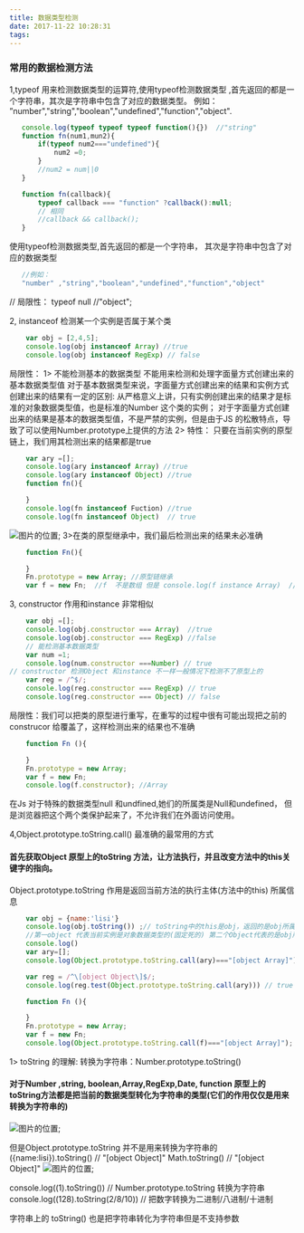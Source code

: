 ```yaml
---
title: 数据类型检测
date: 2017-11-22 10:28:31
tags: 
---
```


### 常用的数据检测方法 
1,typeof 用来检测数据类型的运算符,使用typeof检测数据类型 ,首先返回的都是一个字符串，其次是字符串中包含了对应的数据类型。
例如：
”number","string","boolean","undefined","function","object".
 ```javascript
    console.log(typeof typeof typeof function(){})  //"string"
    function fn(num1,mun2){
        if(typeof num2==="undefined"){
            num2 =0;
        }
        //num2 = num||0
    }

    function fn(callback){
        typeof callback === "function" ?callback():null;
        // 相同
        //callback && callback();
    }

 ```
 使用typeof检测数据类型,首先返回的都是一个字符串， 其次是字符串中包含了对应的数据类型
 ```javascript
    //例如：
    "number" ,"string","boolean","undefined","function","object"
 ```
 // 局限性： typeof null //"object";

2, instanceof 检测某一个实例是否属于某个类
```javascript
    var obj = [2,4,5];
    console.log(obj instanceof Array) //true 
    console.log(obj instanceof RegExp) // false
```
局限性：
1> 不能检测基本的数据类型  不能用来检测和处理字面量方式创建出来的基本数据类型值
对于基本数据类型来说，字面量方式创建出来的结果和实例方式创建出来的结果有一定的区别:
从严格意义上讲，只有实例创建出来的结果才是标准的对象数据类型值，也是标准的Number 这个类的实例；
对于字面量方式创建出来的结果是基本的数据类型值，不是严禁的实例，但是由于JS 的松散特点，导致了可以使用Number.prototype上提供的方法
2> 特性： 只要在当前实例的原型链上，我们用其检测出来的结果都是true
```javascript
    var ary =[];
    console.log(ary instanceof Array) //true
    console.log(ary instanceof Object) //true
    function fn(){

    }
    console.log(fn instanceof Fuction) //true
    console.log(fn instanceof Object)  // true

```
![图片的位置](/assets/blogimg/instance.png);
3>在类的原型继承中，我们最后检测出来的结果未必准确
```javascript
    function Fn(){

    }
    Fn.prototype = new Array; //原型链继承
    var f = new Fn;  //f  不是数组 但是 console.log(f instance Array)  // true

```

3, constructor 作用和instance 非常相似
```javascript
    var obj =[];
    console.log(obj.constructor === Array)  //true
    console.log(obj.constructor === RegExp) //false
    // 能检测基本数据类型
    var num =1;
    console.log(num.constructor ===Number) // true
// constructor 检测Object 和instance 不一样一般情况下检测不了原型上的
    var reg = /^$/;
    console.log(reg.constructor === RegExp) // true
    console.log(reg.constructor === Object) // false
```
局限性：我们可以把类的原型进行重写，在重写的过程中很有可能出现把之前的construcor 给覆盖了，这样检测出来的结果也不准确
```javascript
    function Fn (){

    }
    Fn.prototype = new Array;
    var f = new Fn;
    console.log(f.constructor); //Array
```
在Js 对于特殊的数据类型null 和undfined,她们的所属类是Null和undefined， 但是浏览器把这个两个类保护起来了，不允许我们在外面访问使用。 


4,Object.prototype.toString.call()  最准确的最常用的方式
####  首先获取Object 原型上的toString 方法，让方法执行，并且改变方法中的this关键字的指向。
Object.prototype.toString 作用是返回当前方法的执行主体(方法中的this) 所属信息
```javascript
    var obj = {name:'lisi'}
    console.log(obj.toString()) ;// toString中的this是obj，返回的是obj所属类的信息 "[object,Object]"
    //第一object 代表当前实例是对象数据类型的(固定死的) 第二个Object代表的是obj所属类型是Object
    console.log()
    var ary=[];
    console.log(Object.prototype.toString.call(ary)==="[object Array]")  // true

    var reg = /^\[object Object\]$/;
    console.log(reg.test(Object.prototype.toString.call(ary))) // true

    function Fn (){

    }
    Fn.prototype = new Array;
    var f = new Fn;
    console.log(Object.prototype.toString.call(f)==="[object Array]"); //false


```

1> toString 的理解: 
转换为字符串：Number.prototype.toString()
#### 对于Number ,string, boolean,Array,RegExp,Date, function 原型上的toString方法都是把当前的数据类型转化为字符串的类型(它们的作用仅仅是用来转换为字符串的)
![图片的位置](/assets/blogimg/tostring.png);

但是Object.prototype.toString 并不是用来转换为字符串的
({name:lisi}).toString() // "[object Object]"
Math.toString()  // "[object Object]"
![图片的位置](/assets/blogimg/objstring.png);

console.log((1).toString()) // Number.prototype.toString 转换为字符串
console.log((128).toString(2/8/10)) // 把数字转换为二进制/八进制/十进制

字符串上的 toString() 也是把字符串转化为字符串但是不支持参数

